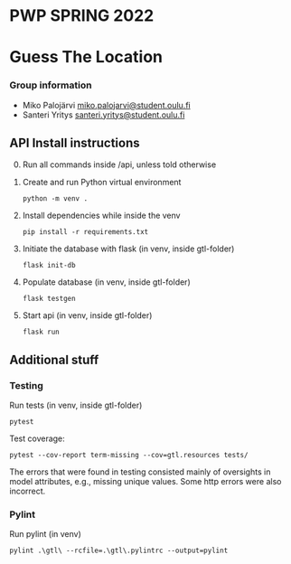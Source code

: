 # PWP SPRING 2022

# Guess The Location

### Group information

- Miko Palojärvi miko.palojarvi@student.oulu.fi
- Santeri Yritys santeri.yritys@student.oulu.fi

## API Install instructions

0. Run all commands inside /api, unless told otherwise

1. Create and run Python virtual environment

   `python -m venv .`

2. Install dependencies while inside the venv

   `pip install -r requirements.txt`

3. Initiate the database with flask (in venv, inside gtl-folder)

   `flask init-db`

4. Populate database (in venv, inside gtl-folder)

   `flask testgen`

5. Start api (in venv, inside gtl-folder)

   `flask run`

## Additional stuff

### Testing

Run tests (in venv, inside gtl-folder)

`pytest`

Test coverage:

`pytest --cov-report term-missing --cov=gtl.resources tests/`

The errors that were found in testing consisted mainly of oversights in model attributes, e.g., missing unique values. Some http errors were also incorrect.


### Pylint

Run pylint (in venv)

`pylint .\gtl\ --rcfile=.\gtl\.pylintrc --output=pylint`